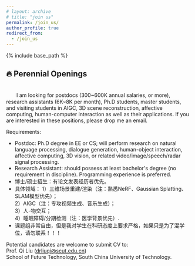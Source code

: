 ```yaml
---
# layout: archive
# title: "join us"
permalink: /join_us/
author_profile: true
redirect_from:
  - /join_us
---
```


{% include base_path %}

🔥 Perennial Openings
----------
<br />
　　I am looking for postdocs (300~600K annual salaries, or more), research assistants (6K~8K per month), Ph.D students, master students, and visiting students in AIGC, 3D scene reconstruction, affective computing, human-computer interaction as well as their applications. If you are interested in these positions, please drop me an email.

Requirements:
* Postdoc: Ph.D degree in EE or CS; will perform research on natural language processing, dialogue generation, human-object interaction, affective computing, 3D vision, or related video/image/speech/radar signal processing.
* Research Assistant: should possess at least bachelor's degree (no requirement in discipline). Programming experience is preferred.
* 博士/硕士招生：有论文发表经历者优先。    
* 具体领域：
  1）三维场景重建/渲染（注：熟悉NeRF、Gaussian Splatting、SLAM模型优先）；  
  2）AIGC（注：专攻视频生成、音乐生成）；  
  3）人-物交互；  
  4）睡眠障碍/分期检测（注：医学背景优先）.   
* 课题组非常自由，但是我对学生在科研态度上要求严格，如果只是为了混学位，请勿联系！！！

Potential candidates are welcome to submit CV to:  
Prof. Qi Liu (drliuqi@scut.edu.cn)   
School of Future Technology, South China University of Technology.

